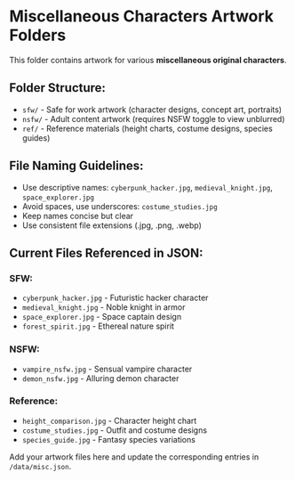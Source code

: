 # Miscellaneous Characters Artwork Folders

This folder contains artwork for various **miscellaneous original characters**.

## Folder Structure:
- `sfw/` - Safe for work artwork (character designs, concept art, portraits)
- `nsfw/` - Adult content artwork (requires NSFW toggle to view unblurred)
- `ref/` - Reference materials (height charts, costume designs, species guides)

## File Naming Guidelines:
- Use descriptive names: `cyberpunk_hacker.jpg`, `medieval_knight.jpg`, `space_explorer.jpg`
- Avoid spaces, use underscores: `costume_studies.jpg`
- Keep names concise but clear
- Use consistent file extensions (.jpg, .png, .webp)

## Current Files Referenced in JSON:
### SFW:
- `cyberpunk_hacker.jpg` - Futuristic hacker character
- `medieval_knight.jpg` - Noble knight in armor
- `space_explorer.jpg` - Space captain design
- `forest_spirit.jpg` - Ethereal nature spirit

### NSFW:
- `vampire_nsfw.jpg` - Sensual vampire character
- `demon_nsfw.jpg` - Alluring demon character

### Reference:
- `height_comparison.jpg` - Character height chart
- `costume_studies.jpg` - Outfit and costume designs
- `species_guide.jpg` - Fantasy species variations

Add your artwork files here and update the corresponding entries in `/data/misc.json`.
